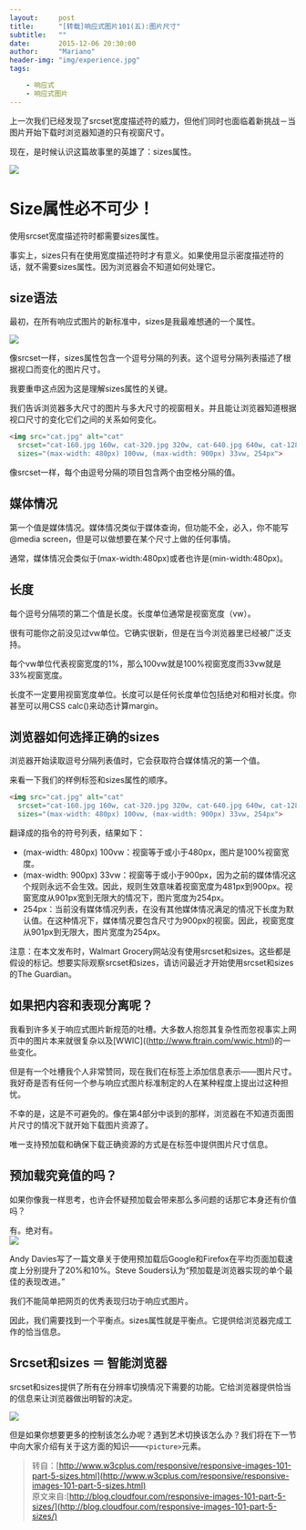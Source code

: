 ```yaml
---
layout:     post
title:      "[转载]响应式图片101(五):图片尺寸"
subtitle:   ""
date:       2015-12-06 20:30:00
author:     "Mariano"
header-img: "img/experience.jpg"
tags:  

    - 响应式 
    - 响应式图片
---    
```

  
上一次我们已经发现了srcset宽度描述符的威力，但他们同时也面临着新挑战－当图片开始下载时浏览器知道的只有视窗尺寸。

现在，是时候认识这篇故事里的英雄了：sizes属性。  
  
![]({{site.baseurl}}/img/sizes-hero.jpg)    

# Size属性必不可少！    
  
使用srcset宽度描述符时都需要sizes属性。

事实上，sizes只有在使用宽度描述符时才有意义。如果使用显示密度描述符的话，就不需要sizes属性。因为浏览器会不知道如何处理它。  
  
## size语法  
  
最初，在所有响应式图片的新标准中，sizes是我最难想通的一个属性。  
  
![]({{site.baseurl}}/img/sizes-800.png)  
  
像srcset一样，sizes属性包含一个逗号分隔的列表。这个逗号分隔列表描述了根据视口而变化的图片尺寸。

我要重申这点因为这是理解sizes属性的关键。

我们告诉浏览器多大尺寸的图片与多大尺寸的视窗相关。并且能让浏览器知道根据视口尺寸的变化它们之间的关系如何变化。  
  
```html
<img src="cat.jpg" alt="cat"
  srcset="cat-160.jpg 160w, cat-320.jpg 320w, cat-640.jpg 640w, cat-1280.jpg 1280w"
  sizes="(max-width: 480px) 100vw, (max-width: 900px) 33vw, 254px">
```  
  
像srcset一样，每个由逗号分隔的项目包含两个由空格分隔的值。

## 媒体情况

第一个值是媒体情况。媒体情况类似于媒体查询，但功能不全，必入，你不能写@media screen，但是可以做想要在某个尺寸上做的任何事情。

通常，媒体情况会类似于(max-width:480px)或者也许是(min-width:480px)。

## 长度

每个逗号分隔项的第二个值是长度。长度单位通常是视窗宽度（vw）。

很有可能你之前没见过vw单位。它确实很新，但是在当今浏览器里已经被广泛支持。

每个vw单位代表视窗宽度的1%，那么100vw就是100%视窗宽度而33vw就是33%视窗宽度。

长度不一定要用视窗宽度单位。长度可以是任何长度单位包括绝对和相对长度。你甚至可以用CSS calc()来动态计算margin。

## 浏览器如何选择正确的sizes

浏览器开始读取逗号分隔列表值时，它会获取符合媒体情况的第一个值。

来看一下我们的样例标签和sizes属性的顺序。  

```html
<img src="cat.jpg" alt="cat"
  srcset="cat-160.jpg 160w, cat-320.jpg 320w, cat-640.jpg 640w, cat-1280.jpg 1280w"
  sizes="(max-width: 480px) 100vw, (max-width: 900px) 33vw, 254px">
```  
翻译成的指令的符号列表，结果如下：

* (max-width: 480px) 100vw：视窗等于或小于480px，图片是100%视窗宽度。
* (max-width: 900px) 33vw：视窗等于或小于900px，因为之前的媒体情况这个规则永远不会生效。因此，规则生效意味着视窗宽度为481px到900px。视窗宽度从901px宽到无限大的情况下，图片宽度为254px。
* 254px：当前没有媒体情况列表，在没有其他媒体情况满足的情况下长度为默认值。在这种情况下，媒体情况要包含尺寸为900px的视窗。因此，视窗宽度从901px到无限大，图片宽度为254px。     

 
注意：在本文发布时，Walmart Grocery网站没有使用srcset和sizes。这些都是假设的标记。想要实际观察srcset和sizes，请访问最近才开始使用srcset和sizes的The Guardian。  
## 如果把内容和表现分离呢？

我看到许多关于响应式图片新规范的吐槽。大多数人抱怨其复杂性而忽视事实上网页中的图片本来就很复杂以及[WWIC]((http://www.ftrain.com/wwic.html)的一些变化。

但是有一个吐槽我个人非常赞同，现在我们在标签上添加信息表示——图片尺寸。我好奇是否有任何一个参与响应式图片标准制定的人在某种程度上提出过这种担忧。

不幸的是，这是不可避免的。像在第4部分中谈到的那样，浏览器在不知道页面图片尺寸的情况下就开始下载图片资源了。

唯一支持预加载和确保下载正确资源的方式是在标签中提供图片尺寸信息。

## 预加载究竟值的吗？

如果你像我一样思考，也许会怀疑预加载会带来那么多问题的话那它本身还有价值吗？

有。绝对有。  
![]({{site.baseurl}}/img/pre-loader-faster-web.jpg)  
  
Andy Davies写了一篇文章关于使用预加载后Google和Firefox在平均页面加载速度上分别提升了20%和10%。Steve Souders认为“预加载是浏览器实现的单个最佳的表现改进。”

我们不能简单把网页的优秀表现归功于响应式图片。

因此，我们需要找到一个平衡点。sizes属性就是平衡点。它提供给浏览器完成工作的恰当信息。

## Srcset和sizes ＝ 智能浏览器

srcset和sizes提供了所有在分辨率切换情况下需要的功能。它给浏览器提供恰当的信息来让浏览器做出明智的决定。  
  
 ![]({{site.baseurl}}/img/smart-dog.jpg)   
  
 但是如果你想要更多的控制该怎么办呢？遇到艺术切换该怎么办？我们将在下一节中向大家介绍有关于这方面的知识——`<picture>`元素。


>转自：[http://www.w3cplus.com/responsive/responsive-images-101-part-5-sizes.html](http://www.w3cplus.com/responsive/responsive-images-101-part-5-sizes.html)  
原文来自:[http://blog.cloudfour.com/responsive-images-101-part-5-sizes/](http://blog.cloudfour.com/responsive-images-101-part-5-sizes/)